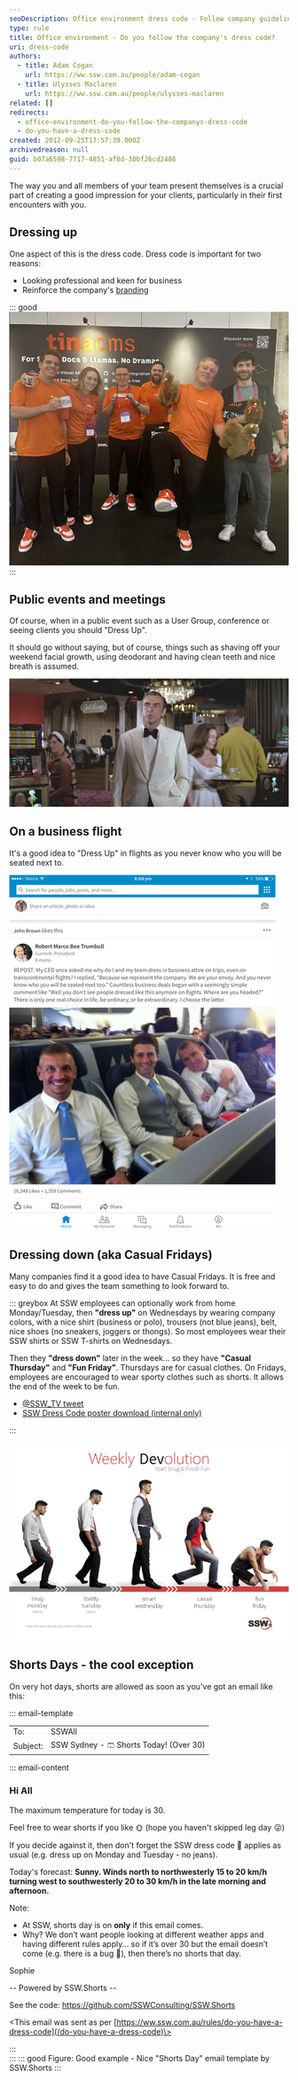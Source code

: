 ```yaml
---
seoDescription: Office environment dress code - Follow company guidelines to present a professional image, reinforce branding, and create a good impression for clients.
type: rule
title: Office environment - Do you follow the company's dress code?
uri: dress-code
authors:
  - title: Adam Cogan
    url: https://ww.ssw.com.au/people/adam-cogan
  - title: Ulysses Maclaren
    url: https://ww.ssw.com.au/people/ulysses-maclaren
related: []
redirects:
  - office-environment-do-you-follow-the-companys-dress-code
  - do-you-have-a-dress-code
created: 2012-09-25T17:57:39.000Z
archivedreason: null
guid: b07a6598-7717-4851-af8d-30bf26cd2486
---
```


The way you and all members of your team present themselves is a crucial part of creating a good impression for your clients, particularly in their first encounters with you.

<!--endintro-->

## Dressing up

One aspect of this is the dress code. Dress code is important for two reasons:

- Looking professional and keen for business
- Reinforce the company's [branding](/rules-to-better-branding)

::: good
![Figure: Strong branding makes a difference](tina-london.png)
:::

## Public events and meetings

Of course, when in a public event such as a User Group, conference or seeing clients you should "Dress Up".

It should go without saying, but of course, things such as shaving off your weekend facial growth, using deodorant and having clean teeth and nice breath is assumed.

![Figure: "There is nothing wrong with being the best-dressed man in the room." - Sean Connery](sean-connery-dressed-up.jpg)

## On a business flight

It's a good idea to "Dress Up" in flights as you never know who you will be seated next to.

![Figure: Why dress up in a flight](dresscode-linkedin.png)

## Dressing down (aka Casual Fridays)

Many companies find it a good idea to have Casual Fridays. It is free and easy to do and gives the team something to look forward to.

::: greybox
At SSW employees can optionally work from home Monday/Tuesday, then **"dress up"** on Wednesdays by wearing company colors, with a nice shirt (business or polo), trousers (not blue jeans), belt, nice shoes (no sneakers, joggers or thongs). So most employees wear their SSW shirts or SSW T-shirts on Wednesdays.

Then they **"dress down"** later in the week... so they have **"Casual Thursday"** and **"Fun Friday"**. Thursdays are for casual clothes. On Fridays, employees are encouraged to wear sporty clothes such as shorts. It allows the end of the week to be fun.

- [@SSW_TV tweet](https://twitter.com/SSW_TV/status/1103567355836153862?ref_src=twsrc%5Etfw)
- [SSW Dress Code poster download (internal only)](https://sswcom.sharepoint.com/:b:/s/SSWDESIGN/EfVEIVvnUK5EoEE22SnqtskBlSE3nryQTkLDTjsfGrTV-Q?e=xilv3b)

:::

![Figure: SSW Dress Code poster](ssw-dresscode-poster-v2.png)

## Shorts Days - the cool exception

On very hot days, shorts are allowed as soon as you've got an email like this:

::: email-template

|          |                                         |
| -------- | --------------------------------------- |
| To:      | SSWAll                                  |
| Subject: | SSW Sydney - 🩳 Shorts Today! (Over 30) |

::: email-content

### Hi All

The maximum temperature for today is 30.

Feel free to wear shorts if you like 🌞 (hope you haven't skipped leg day 😜)

If you decide against it, then don't forget the SSW dress code 👔 applies as usual (e.g. dress up on Monday and Tuesday - no jeans).

Today's forecast: **Sunny. Winds north to northwesterly 15 to 20 km/h turning west to southwesterly 20 to 30 km/h in the late morning and afternoon.**

Note:

- At SSW, shorts day is on **only** if this email comes.
- Why? We don’t want people looking at different weather apps and having different rules apply... so if it’s over 30 but the email doesn’t come (e.g. there is a bug 🐞), then there’s no shorts that day.

Sophie

-- Powered by SSW.Shorts --

See the code: <https://github.com/SSWConsulting/SSW.Shorts>

\<This email was sent as per [https://ww.ssw.com.au/rules/do-you-have-a-dress-code](/do-you-have-a-dress-code)\>

:::  
:::
::: good
Figure: Good example - Nice "Shorts Day" email template by SSW.Shorts
:::

